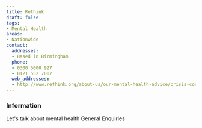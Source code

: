 ```yaml
---
title: Rethink
draft: false
tags:
- Mental Health
areas:
- Nationwide
contact:
  addresses:
  - Based in Birmingham
  phone:
  - 0300 5000 927
  - 0121 552 7007
  web_addresses:
  - http://www.rethink.org/about-us/our-mental-health-advice/crisis-contacts
---
```


### Information
Let's talk about mental health
General Enquiries

